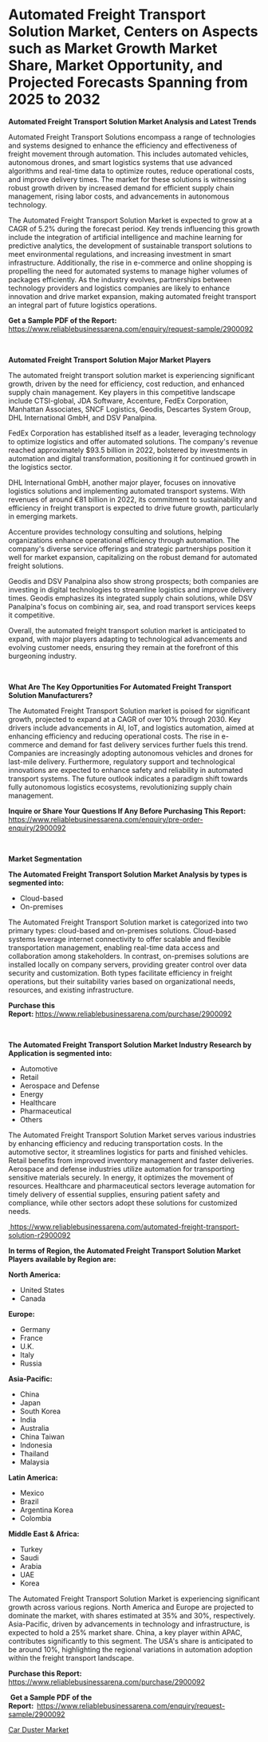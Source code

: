 <p><h1>Automated Freight Transport Solution Market, Centers on Aspects such as Market Growth Market Share, Market Opportunity, and Projected Forecasts Spanning from 2025 to 2032</h1></p><p><strong>Automated Freight Transport Solution Market Analysis and Latest Trends</strong></p>
<p><p>Automated Freight Transport Solutions encompass a range of technologies and systems designed to enhance the efficiency and effectiveness of freight movement through automation. This includes automated vehicles, autonomous drones, and smart logistics systems that use advanced algorithms and real-time data to optimize routes, reduce operational costs, and improve delivery times. The market for these solutions is witnessing robust growth driven by increased demand for efficient supply chain management, rising labor costs, and advancements in autonomous technology.</p><p>The Automated Freight Transport Solution Market is expected to grow at a CAGR of 5.2% during the forecast period. Key trends influencing this growth include the integration of artificial intelligence and machine learning for predictive analytics, the development of sustainable transport solutions to meet environmental regulations, and increasing investment in smart infrastructure. Additionally, the rise in e-commerce and online shopping is propelling the need for automated systems to manage higher volumes of packages efficiently. As the industry evolves, partnerships between technology providers and logistics companies are likely to enhance innovation and drive market expansion, making automated freight transport an integral part of future logistics operations.</p></p>
<p><strong>Get a Sample PDF of the Report:&nbsp;</strong> <a href="https://www.reliablebusinessarena.com/enquiry/request-sample/2900092?utm_campaign=3510&utm_medium=2&utm_source=Github&utm_content=ia&utm_term=16032025&utm_id=automated-freight-transport-solution">https://www.reliablebusinessarena.com/enquiry/request-sample/2900092</a></p>
<p>&nbsp;</p>
<p><strong>Automated Freight Transport Solution Major Market Players</strong></p>
<p><p>The automated freight transport solution market is experiencing significant growth, driven by the need for efficiency, cost reduction, and enhanced supply chain management. Key players in this competitive landscape include CTSI-global, JDA Software, Accenture, FedEx Corporation, Manhattan Associates, SNCF Logistics, Geodis, Descartes System Group, DHL International GmbH, and DSV Panalpina.</p><p>FedEx Corporation has established itself as a leader, leveraging technology to optimize logistics and offer automated solutions. The company's revenue reached approximately $93.5 billion in 2022, bolstered by investments in automation and digital transformation, positioning it for continued growth in the logistics sector.</p><p>DHL International GmbH, another major player, focuses on innovative logistics solutions and implementing automated transport systems. With revenues of around €81 billion in 2022, its commitment to sustainability and efficiency in freight transport is expected to drive future growth, particularly in emerging markets.</p><p>Accenture provides technology consulting and solutions, helping organizations enhance operational efficiency through automation. The company's diverse service offerings and strategic partnerships position it well for market expansion, capitalizing on the robust demand for automated freight solutions.</p><p>Geodis and DSV Panalpina also show strong prospects; both companies are investing in digital technologies to streamline logistics and improve delivery times. Geodis emphasizes its integrated supply chain solutions, while DSV Panalpina's focus on combining air, sea, and road transport services keeps it competitive.</p><p>Overall, the automated freight transport solution market is anticipated to expand, with major players adapting to technological advancements and evolving customer needs, ensuring they remain at the forefront of this burgeoning industry.</p></p>
<p>&nbsp;</p>
<p><strong>What Are The Key Opportunities For Automated Freight Transport Solution Manufacturers?</strong></p>
<p><p>The Automated Freight Transport Solution market is poised for significant growth, projected to expand at a CAGR of over 10% through 2030. Key drivers include advancements in AI, IoT, and logistics automation, aimed at enhancing efficiency and reducing operational costs. The rise in e-commerce and demand for fast delivery services further fuels this trend. Companies are increasingly adopting autonomous vehicles and drones for last-mile delivery. Furthermore, regulatory support and technological innovations are expected to enhance safety and reliability in automated transport systems. The future outlook indicates a paradigm shift towards fully autonomous logistics ecosystems, revolutionizing supply chain management.</p></p>
<p><strong>Inquire or Share Your Questions If Any Before Purchasing This Report:</strong> <a href="https://www.reliablebusinessarena.com/enquiry/pre-order-enquiry/2900092?utm_campaign=3510&utm_medium=2&utm_source=Github&utm_content=ia&utm_term=16032025&utm_id=automated-freight-transport-solution">https://www.reliablebusinessarena.com/enquiry/pre-order-enquiry/2900092</a></p>
<p>&nbsp;</p>
<p><strong>Market Segmentation</strong></p>
<p><strong>The Automated Freight Transport Solution Market Analysis by types is segmented into:</strong></p>
<p><ul><li>Cloud-based</li><li>On-premises</li></ul></p>
<p><p>The Automated Freight Transport Solution market is categorized into two primary types: cloud-based and on-premises solutions. Cloud-based systems leverage internet connectivity to offer scalable and flexible transportation management, enabling real-time data access and collaboration among stakeholders. In contrast, on-premises solutions are installed locally on company servers, providing greater control over data security and customization. Both types facilitate efficiency in freight operations, but their suitability varies based on organizational needs, resources, and existing infrastructure.</p></p>
<p><strong>Purchase this Report:&nbsp;</strong><a href="https://www.reliablebusinessarena.com/purchase/2900092?utm_campaign=3510&utm_medium=2&utm_source=Github&utm_content=ia&utm_term=16032025&utm_id=automated-freight-transport-solution">https://www.reliablebusinessarena.com/purchase/2900092</a></p>
<p>&nbsp;</p>
<p><strong>The Automated Freight Transport Solution Market Industry Research by Application is segmented into:</strong></p>
<p><ul><li>Automotive</li><li>Retail</li><li>Aerospace and Defense</li><li>Energy</li><li>Healthcare</li><li>Pharmaceutical</li><li>Others</li></ul></p>
<p><p>The Automated Freight Transport Solution Market serves various industries by enhancing efficiency and reducing transportation costs. In the automotive sector, it streamlines logistics for parts and finished vehicles. Retail benefits from improved inventory management and faster deliveries. Aerospace and defense industries utilize automation for transporting sensitive materials securely. In energy, it optimizes the movement of resources. Healthcare and pharmaceutical sectors leverage automation for timely delivery of essential supplies, ensuring patient safety and compliance, while other sectors adopt these solutions for customized needs.</p></p>
<p><a href="https://www.reliablebusinessarena.com/automated-freight-transport-solution-r2900092?utm_campaign=3510&utm_medium=2&utm_source=Github&utm_content=ia&utm_term=16032025&utm_id=automated-freight-transport-solution">&nbsp;https://www.reliablebusinessarena.com/automated-freight-transport-solution-r2900092</a></p>
<p><strong>In terms of Region, the Automated Freight Transport Solution Market Players available by Region are:</strong></p>
<p>
    <p> <strong> North America: </strong>
        <ul>
            <li>United States</li>
            <li>Canada</li>
        </ul>
        </p> 
    <p> <strong> Europe: </strong>
        <ul>
            <li>Germany</li>
            <li>France</li>
            <li>U.K.</li>
            <li>Italy</li>
            <li>Russia</li>
        </ul>
        </p> 
    <p> <strong> Asia-Pacific: </strong>
        <ul>
            <li>China</li>
            <li>Japan</li>
            <li>South Korea</li>
            <li>India</li>
            <li>Australia</li>
            <li>China Taiwan</li>
            <li>Indonesia</li>
            <li>Thailand</li>
            <li>Malaysia</li>
        </ul>
        </p> 
    <p> <strong> Latin America: </strong>
        <ul>
            <li>Mexico</li>
            <li>Brazil</li>
            <li>Argentina Korea</li>
            <li>Colombia</li>
        </ul>
        </p> 
    <p> <strong> Middle East & Africa: </strong>
        <ul>
            <li>Turkey</li>
            <li>Saudi</li>
            <li>Arabia</li>
            <li>UAE</li>
            <li>Korea</li>
        </ul>
    </p>
    </p>
<p><p>The Automated Freight Transport Solution Market is experiencing significant growth across various regions. North America and Europe are projected to dominate the market, with shares estimated at 35% and 30%, respectively. Asia-Pacific, driven by advancements in technology and infrastructure, is expected to hold a 25% market share. China, a key player within APAC, contributes significantly to this segment. The USA's share is anticipated to be around 10%, highlighting the regional variations in automation adoption within the freight transport landscape.</p></p>
<p><strong>Purchase this Report: </strong><a href="https://www.reliablebusinessarena.com/purchase/2900092?utm_campaign=3510&utm_medium=2&utm_source=Github&utm_content=ia&utm_term=16032025&utm_id=automated-freight-transport-solution">https://www.reliablebusinessarena.com/purchase/2900092</a></p>
<p>&nbsp;<strong>Get a Sample PDF of the Report:&nbsp;&nbsp;</strong><a href="https://www.reliablebusinessarena.com/enquiry/request-sample/2900092?utm_campaign=3510&utm_medium=2&utm_source=Github&utm_content=ia&utm_term=16032025&utm_id=automated-freight-transport-solution">https://www.reliablebusinessarena.com/enquiry/request-sample/2900092</a></p>
<p><strong></strong></p>
<p><p><a href="https://github.com/sderolza/Market-Research-Report-List-1/blob/main/car-duster-market.md?utm_campaign=3510&utm_medium=2&utm_source=Github&utm_content=ia&utm_term=16032025&utm_id=automated-freight-transport-solution">Car Duster Market</a></p></p>